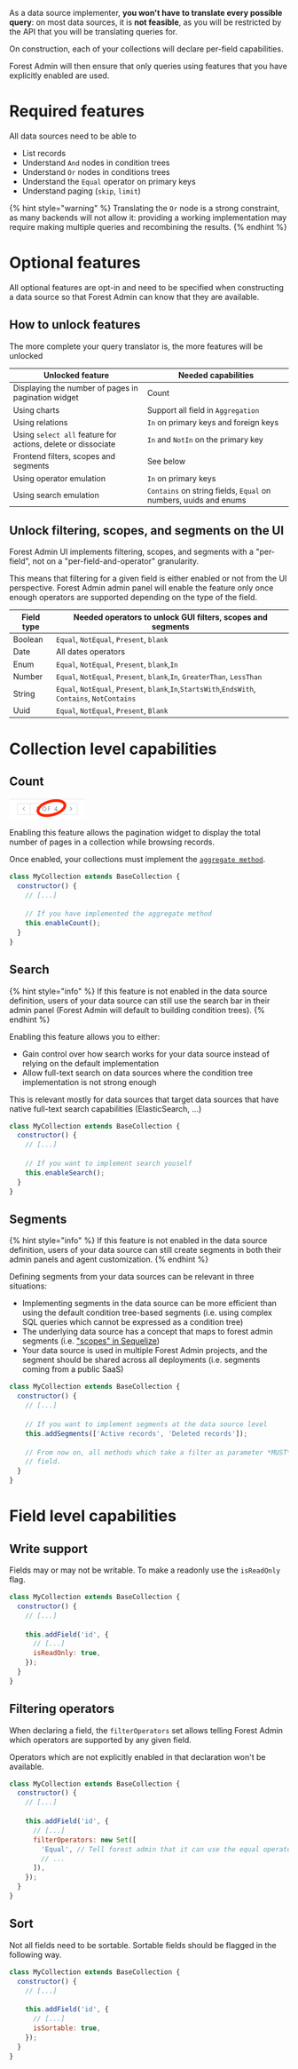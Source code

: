 As a data source implementer, **you won't have to translate every possible query**: on most data sources, it is **not feasible**, as you will be restricted by the API that you will be translating queries for.

On construction, each of your collections will declare per-field capabilities.

Forest Admin will then ensure that only queries using features that you have explicitly enabled are used.

# Required features

All data sources need to be able to

- List records
- Understand `And` nodes in condition trees
- Understand `Or` nodes in conditions trees
- Understand the `Equal` operator on primary keys
- Understand paging (`skip`, `limit`)

{% hint style="warning" %}
Translating the `Or` node is a strong constraint, as many backends will not allow it: providing a working implementation may require making multiple queries and recombining the results.
{% endhint %}

# Optional features

All optional features are opt-in and need to be specified when constructing a data source so that Forest Admin can know that they are available.

## How to unlock features

The more complete your query translator is, the more features will be unlocked

| Unlocked feature                                             | Needed capabilities                                              |
| ------------------------------------------------------------ | ---------------------------------------------------------------- |
| Displaying the number of pages in pagination widget          | Count                                                            |
| Using charts                                                 | Support all field in `Aggregation`                               |
| Using relations                                              | `In` on primary keys and foreign keys                            |
| Using `select all` feature for actions, delete or dissociate | `In` and `NotIn` on the primary key                              |
| Frontend filters, scopes and segments                        | See below                                                        |
| Using operator emulation                                     | `In` on primary keys                                             |
| Using search emulation                                       | `Contains` on string fields, `Equal` on numbers, uuids and enums |

## Unlock filtering, scopes, and segments on the UI

Forest Admin UI implements filtering, scopes, and segments with a "per-field", not on a "per-field-and-operator" granularity.

This means that filtering for a given field is either enabled or not from the UI perspective. Forest Admin admin panel will enable the feature only once enough operators are supported depending on the type of the field.

| Field type | Needed operators to unlock GUI filters, scopes and segments                                     |
| ---------- | ----------------------------------------------------------------------------------------------- |
| Boolean    | `Equal`, `NotEqual`, `Present`, `blank`                                                         |
| Date       | All dates operators                                                                             |
| Enum       | `Equal`, `NotEqual`, `Present`, `blank`,`In`                                                    |
| Number     | `Equal`, `NotEqual`, `Present`, `blank`,`In`, `GreaterThan`, `LessThan`                         |
| String     | `Equal`, `NotEqual`, `Present`, `blank`,`In`,`StartsWith`,`EndsWith`, `Contains`, `NotContains` |
| Uuid       | `Equal`, `NotEqual`, `Present`, `Blank`                                                         |

# Collection level capabilities

## Count

![Pagination widget](../../assets/customdatasource-count-capability.png)

Enabling this feature allows the pagination widget to display the total number of pages in a collection while browsing records.

Once enabled, your collections must implement the [`aggregate method`](../../under-the-hood/queries/README.md#interface).

```javascript
class MyCollection extends BaseCollection {
  constructor() {
    // [...]

    // If you have implemented the aggregate method
    this.enableCount();
  }
}
```

## Search

{% hint style="info" %}
If this feature is not enabled in the data source definition, users of your data source can still use the search bar in their admin panel (Forest Admin will default to building condition trees).
{% endhint %}

Enabling this feature allows you to either:

- Gain control over how search works for your data source instead of relying on the default implementation
- Allow full-text search on data sources where the condition tree implementation is not strong enough

This is relevant mostly for data sources that target data sources that have native full-text search capabilities (ElasticSearch, ...)

```javascript
class MyCollection extends BaseCollection {
  constructor() {
    // [...]

    // If you want to implement search youself
    this.enableSearch();
  }
}
```

## Segments

{% hint style="info" %}
If this feature is not enabled in the data source definition, users of your data source can still create segments in both their admin panels and agent customization.
{% endhint %}

Defining segments from your data sources can be relevant in three situations:

- Implementing segments in the data source can be more efficient than using the default condition tree-based segments (i.e. using complex SQL queries which cannot be expressed as a condition tree)
- The underlying data source has a concept that maps to forest admin segments (i.e. ["scopes" in Sequelize](https://sequelize.org/master/manual/scopes.html))
- Your data source is used in multiple Forest Admin projects, and the segment should be shared across all deployments (i.e. segments coming from a public SaaS)

```javascript
class MyCollection extends BaseCollection {
  constructor() {
    // [...]

    // If you want to implement segments at the data source level
    this.addSegments(['Active records', 'Deleted records']);

    // From now on, all methods which take a filter as parameter *MUST* not ignore its segment
    // field.
  }
}
```

# Field level capabilities

## Write support

Fields may or may not be writable. To make a readonly use the `isReadOnly` flag.

```javascript
class MyCollection extends BaseCollection {
  constructor() {
    // [...]

    this.addField('id', {
      // [...]
      isReadOnly: true,
    });
  }
}
```

## Filtering operators

When declaring a field, the `filterOperators` set allows telling Forest Admin which operators are supported by any given field.

Operators which are not explicitly enabled in that declaration won't be available.

```javascript
class MyCollection extends BaseCollection {
  constructor() {
    // [...]

    this.addField('id', {
      // [...]
      filterOperators: new Set([
        'Equal', // Tell forest admin that it can use the equal operator on the id field
        // ...
      ]),
    });
  }
}
```

## Sort

Not all fields need to be sortable. Sortable fields should be flagged in the following way.

```javascript
class MyCollection extends BaseCollection {
  constructor() {
    // [...]

    this.addField('id', {
      // [...]
      isSortable: true,
    });
  }
}
```
